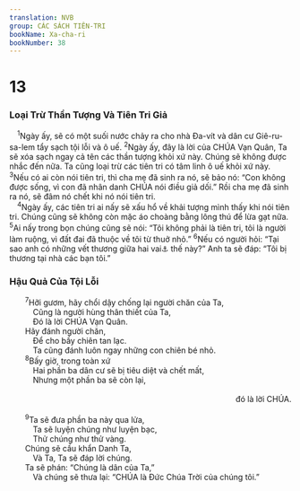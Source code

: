 ```yaml
---
translation: NVB
group: CÁC SÁCH TIÊN-TRI
bookName: Xa-cha-ri 
bookNumber: 38
---
```


<div class="title"><h1>13</h1><h3>Loại Trừ Thần Tượng Và Tiên Tri Giả </h3></div>
<span class="verse xa_13_1"> <sup>1</sup>Ngày ấy, sẽ có một suối nước chảy ra cho nhà Đa-vít và dân cư Giê-ru-sa-lem tẩy sạch tội lỗi và ô uế. </span>
<span class="verse xa_13_2"><sup>2</sup>Ngày ấy, đây là lời của CHÚA Vạn Quân, Ta sẽ xóa sạch ngay cả tên các thần tượng khỏi xứ này. Chúng sẽ không được nhắc đến nữa. Ta cũng loại trừ các tiên tri có tâm linh ô uế khỏi xứ này. </span>
<span class="verse xa_13_3"><sup>3</sup>Nếu có ai còn nói tiên tri, thì cha mẹ đã sinh ra nó, sẽ bảo nó: “Con không được sống, vì con đã nhân danh CHÚA nói điều giả dối.” Rồi cha mẹ đã sinh ra nó, sẽ đâm nó chết khi nó nói tiên tri. <br/></span>
<span class="verse xa_13_4"> <sup>4</sup>Ngày ấy, các tiên tri ai nấy sẽ xấu hổ về khải tượng mình thấy khi nói tiên tri. Chúng cũng sẽ không còn mặc áo choàng bằng lông thú để lừa gạt nữa. </span>
<span class="verse xa_13_5"><sup>5</sup>Ai nấy trong bọn chúng cũng sẽ nói: “Tôi không phải là tiên tri, tôi là người làm ruộng, vì đất đai đã thuộc về tôi từ thuở nhỏ.” </span>
<span class="verse xa_13_6"><sup>6</sup>Nếu có người hỏi: “Tại sao anh có những vết thương giữa hai vai<a data-toggle="tooltip" data-placement="bottom" title="‘Giữa hai tay.’">⚓</a> thế này?” Anh ta sẽ đáp: “Tôi bị thương tại nhà các bạn tôi.” <br/></span>
<div class="title"><h3>Hậu Quả Của Tội Lỗi </h3></div>
<span class="verse xa_13_7">  <sup>7</sup>Hỡi gươm, hãy chổi dậy chống lại người chăn của Ta, <br/>   Cũng là người hùng thân thiết của Ta, <br/>   Đó là lời CHÚA Vạn Quân. <br/>  Hãy đánh người chăn, <br/>   Để cho bầy chiên tan lạc. <br/>   Ta cũng đánh luôn ngay những con chiên bé nhỏ. <br/></span>
<span class="verse xa_13_8">  <sup>8</sup>Bấy giờ, trong toàn xứ <br/>   Hai phần ba dân cư sẽ bị tiêu diệt và chết mất, <br/>   Nhưng một phần ba sẽ còn lại, <br/> <aside style="text-align:right;">đó là lời CHÚA. </aside><br/></span>
<span class="verse xa_13_9">  <sup>9</sup>Ta sẽ đưa phần ba này qua lửa, <br/>   Ta sẽ luyện chúng như luyện bạc, <br/>   Thử chúng như thử vàng. <br/>  Chúng sẽ cầu khẩn Danh Ta, <br/>   Và Ta, Ta sẽ đáp lời chúng. <br/>  Ta sẽ phán: “Chúng là dân của Ta,” <br/>   Và chúng sẽ thưa lại: “CHÚA là Đức Chúa Trời của chúng tôi.” <br/></span>
